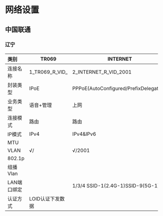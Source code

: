 # 网络设置

## 中国联通

### 辽宁

#### 

| 类别        | TR069            | INTERNET                               | Other     | VOIP   |
| :---------- | ---------------- | -------------------------------------- | --------- | ------ |
| 连接名称    | 1_TR069_R_VID_   | 2_INTERNET_R_VID_2001                  |           |        |
| 封装类型    | IPoE             | PPPoE(AutoConfigured/PrefixDelegation) | Bridge    | Bridge |
| 业务类型    | 语音+管理        | 上网                                   | 其他      | 其他   |
| 连接模式    | 路由             | 路由                                   | 桥接      | 桥接   |
| IP模式      | IPv4             | IPv4&IPv6                              | IPv4&IPv6 | IPv4   |
| MTU         |                  |                                        |           |        |
| VLAN        | √/               | √/2001                                 |           |        |
| 802.1p      |                  |                                        |           |        |
| 组播Vlan    |                  |                                        |           |        |
| LAN端口绑定 |                  | 1/3/4  SSID-1(2.4G-1)SSID-9(5G-1)      |           |        |
| 认证方式    | LOID认证下发数据 |                                        |           |        |

